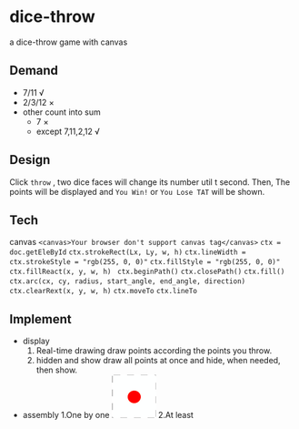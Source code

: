 
# dice-throw
a dice-throw game with canvas

##  Demand
* 7/11  √
* 2/3/12 ×
* other count into sum
    - 7 ×
    - except 7,11,2,12 √

## Design
Click `throw` , two dice faces will change its number util t second. Then, The points will be displayed and `You Win!` or `You Lose TAT` will be shown.

## Tech
 canvas
    `<canvas>Your browser don't support canvas tag</canvas>`
    `ctx = doc.getEleById`
    `ctx.strokeRect(Lx, Ly, w, h)`
    `ctx.lineWidth = `
    `ctx.strokeStyle = "rgb(255, 0, 0)"`
    `ctx.fillStyle = "rgb(255, 0, 0)"`
    `ctx.fillReact(x, y, w, h) `
    `ctx.beginPath()`
    `ctx.closePath()`
    `ctx.fill()`
    `ctx.arc(cx, cy, radius, start_angle, end_angle, direction)`
    `ctx.clearRext(x, y, w, h)`
    `ctx.moveTo`
    `ctx.lineTo`
    
## Implement
* display
    1. Real-time drawing
draw points according the points you throw.
    2. hidden and show
draw all points at once and hide, when needed, then show.
* assembly
    1.One by one
![onebyone_1](/images/one.png)
    2.At least